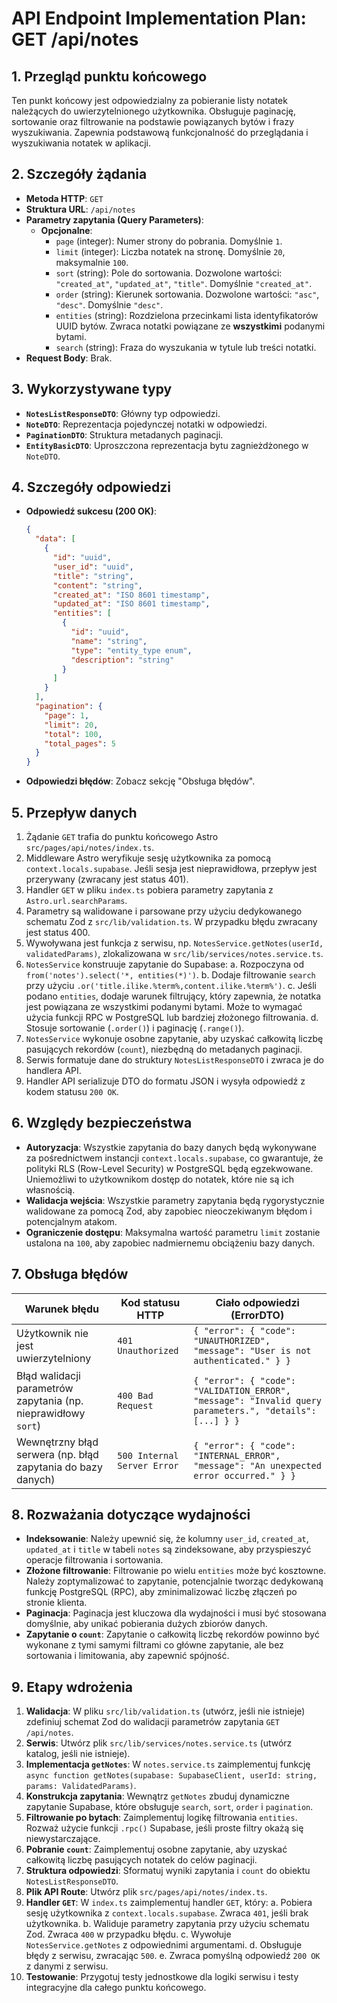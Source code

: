 # API Endpoint Implementation Plan: GET /api/notes

## 1. Przegląd punktu końcowego
Ten punkt końcowy jest odpowiedzialny za pobieranie listy notatek należących do uwierzytelnionego użytkownika. Obsługuje paginację, sortowanie oraz filtrowanie na podstawie powiązanych bytów i frazy wyszukiwania. Zapewnia podstawową funkcjonalność do przeglądania i wyszukiwania notatek w aplikacji.

## 2. Szczegóły żądania
- **Metoda HTTP**: `GET`
- **Struktura URL**: `/api/notes`
- **Parametry zapytania (Query Parameters)**:
  - **Opcjonalne**:
    - `page` (integer): Numer strony do pobrania. Domyślnie `1`.
    - `limit` (integer): Liczba notatek na stronę. Domyślnie `20`, maksymalnie `100`.
    - `sort` (string): Pole do sortowania. Dozwolone wartości: `"created_at"`, `"updated_at"`, `"title"`. Domyślnie `"created_at"`.
    - `order` (string): Kierunek sortowania. Dozwolone wartości: `"asc"`, `"desc"`. Domyślnie `"desc"`.
    - `entities` (string): Rozdzielona przecinkami lista identyfikatorów UUID bytów. Zwraca notatki powiązane ze **wszystkimi** podanymi bytami.
    - `search` (string): Fraza do wyszukania w tytule lub treści notatki.
- **Request Body**: Brak.

## 3. Wykorzystywane typy
- **`NotesListResponseDTO`**: Główny typ odpowiedzi.
- **`NoteDTO`**: Reprezentacja pojedynczej notatki w odpowiedzi.
- **`PaginationDTO`**: Struktura metadanych paginacji.
- **`EntityBasicDTO`**: Uproszczona reprezentacja bytu zagnieżdżonego w `NoteDTO`.

## 4. Szczegóły odpowiedzi
- **Odpowiedź sukcesu (200 OK)**:
  ```json
  {
    "data": [
      {
        "id": "uuid",
        "user_id": "uuid",
        "title": "string",
        "content": "string",
        "created_at": "ISO 8601 timestamp",
        "updated_at": "ISO 8601 timestamp",
        "entities": [
          {
            "id": "uuid",
            "name": "string",
            "type": "entity_type enum",
            "description": "string"
          }
        ]
      }
    ],
    "pagination": {
      "page": 1,
      "limit": 20,
      "total": 100,
      "total_pages": 5
    }
  }
  ```
- **Odpowiedzi błędów**: Zobacz sekcję "Obsługa błędów".

## 5. Przepływ danych
1.  Żądanie `GET` trafia do punktu końcowego Astro `src/pages/api/notes/index.ts`.
2.  Middleware Astro weryfikuje sesję użytkownika za pomocą `context.locals.supabase`. Jeśli sesja jest nieprawidłowa, przepływ jest przerywany (zwracany jest status 401).
3.  Handler `GET` w pliku `index.ts` pobiera parametry zapytania z `Astro.url.searchParams`.
4.  Parametry są walidowane i parsowane przy użyciu dedykowanego schematu Zod z `src/lib/validation.ts`. W przypadku błędu zwracany jest status 400.
5.  Wywoływana jest funkcja z serwisu, np. `NotesService.getNotes(userId, validatedParams)`, zlokalizowana w `src/lib/services/notes.service.ts`.
6.  `NotesService` konstruuje zapytanie do Supabase:
    a. Rozpoczyna od `from('notes').select('*, entities(*)')`.
    b. Dodaje filtrowanie `search` przy użyciu `.or('title.ilike.%term%,content.ilike.%term%')`.
    c. Jeśli podano `entities`, dodaje warunek filtrujący, który zapewnia, że notatka jest powiązana ze wszystkimi podanymi bytami. Może to wymagać użycia funkcji RPC w PostgreSQL lub bardziej złożonego filtrowania.
    d. Stosuje sortowanie (`.order()`) i paginację (`.range()`).
7.  `NotesService` wykonuje osobne zapytanie, aby uzyskać całkowitą liczbę pasujących rekordów (`count`), niezbędną do metadanych paginacji.
8.  Serwis formatuje dane do struktury `NotesListResponseDTO` i zwraca je do handlera API.
9.  Handler API serializuje DTO do formatu JSON i wysyła odpowiedź z kodem statusu `200 OK`.

## 6. Względy bezpieczeństwa
- **Autoryzacja**: Wszystkie zapytania do bazy danych będą wykonywane za pośrednictwem instancji `context.locals.supabase`, co gwarantuje, że polityki RLS (Row-Level Security) w PostgreSQL będą egzekwowane. Uniemożliwi to użytkownikom dostęp do notatek, które nie są ich własnością.
- **Walidacja wejścia**: Wszystkie parametry zapytania będą rygorystycznie walidowane za pomocą Zod, aby zapobiec nieoczekiwanym błędom i potencjalnym atakom.
- **Ograniczenie dostępu**: Maksymalna wartość parametru `limit` zostanie ustalona na `100`, aby zapobiec nadmiernemu obciążeniu bazy danych.

## 7. Obsługa błędów
| Warunek błędu | Kod statusu HTTP | Ciało odpowiedzi (ErrorDTO) |
|---|---|---|
| Użytkownik nie jest uwierzytelniony | `401 Unauthorized` | `{ "error": { "code": "UNAUTHORIZED", "message": "User is not authenticated." } }` |
| Błąd walidacji parametrów zapytania (np. nieprawidłowy `sort`) | `400 Bad Request` | `{ "error": { "code": "VALIDATION_ERROR", "message": "Invalid query parameters.", "details": [...] } }` |
| Wewnętrzny błąd serwera (np. błąd zapytania do bazy danych) | `500 Internal Server Error` | `{ "error": { "code": "INTERNAL_ERROR", "message": "An unexpected error occurred." } }` |

## 8. Rozważania dotyczące wydajności
- **Indeksowanie**: Należy upewnić się, że kolumny `user_id`, `created_at`, `updated_at` i `title` w tabeli `notes` są zindeksowane, aby przyspieszyć operacje filtrowania i sortowania.
- **Złożone filtrowanie**: Filtrowanie po wielu `entities` może być kosztowne. Należy zoptymalizować to zapytanie, potencjalnie tworząc dedykowaną funkcję PostgreSQL (RPC), aby zminimalizować liczbę złączeń po stronie klienta.
- **Paginacja**: Paginacja jest kluczowa dla wydajności i musi być stosowana domyślnie, aby unikać pobierania dużych zbiorów danych.
- **Zapytanie o `count`**: Zapytanie o całkowitą liczbę rekordów powinno być wykonane z tymi samymi filtrami co główne zapytanie, ale bez sortowania i limitowania, aby zapewnić spójność.

## 9. Etapy wdrożenia
1.  **Walidacja**: W pliku `src/lib/validation.ts` (utwórz, jeśli nie istnieje) zdefiniuj schemat Zod do walidacji parametrów zapytania `GET /api/notes`.
2.  **Serwis**: Utwórz plik `src/lib/services/notes.service.ts` (utwórz katalog, jeśli nie istnieje).
3.  **Implementacja `getNotes`**: W `notes.service.ts` zaimplementuj funkcję `async function getNotes(supabase: SupabaseClient, userId: string, params: ValidatedParams)`.
4.  **Konstrukcja zapytania**: Wewnątrz `getNotes` zbuduj dynamiczne zapytanie Supabase, które obsługuje `search`, `sort`, `order` i `pagination`.
5.  **Filtrowanie po bytach**: Zaimplementuj logikę filtrowania `entities`. Rozważ użycie funkcji `.rpc()` Supabase, jeśli proste filtry okażą się niewystarczające.
6.  **Pobranie `count`**: Zaimplementuj osobne zapytanie, aby uzyskać całkowitą liczbę pasujących notatek do celów paginacji.
7.  **Struktura odpowiedzi**: Sformatuj wyniki zapytania i `count` do obiektu `NotesListResponseDTO`.
8.  **Plik API Route**: Utwórz plik `src/pages/api/notes/index.ts`.
9.  **Handler `GET`**: W `index.ts` zaimplementuj handler `GET`, który:
    a. Pobiera sesję użytkownika z `context.locals.supabase`. Zwraca `401`, jeśli brak użytkownika.
    b. Waliduje parametry zapytania przy użyciu schematu Zod. Zwraca `400` w przypadku błędu.
    c. Wywołuje `NotesService.getNotes` z odpowiednimi argumentami.
    d. Obsługuje błędy z serwisu, zwracając `500`.
    e. Zwraca pomyślną odpowiedź `200 OK` z danymi z serwisu.
10. **Testowanie**: Przygotuj testy jednostkowe dla logiki serwisu i testy integracyjne dla całego punktu końcowego.
